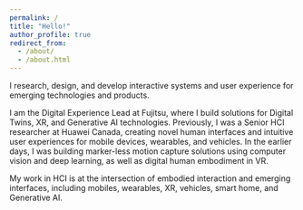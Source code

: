 ```yaml
---
permalink: /
title: "Hello!"
author_profile: true
redirect_from: 
  - /about/
  - /about.html
---
```


I research, design, and develop interactive systems and user experience for emerging technologies and products.

I am the Digital Experience Lead at Fujitsu, where I build solutions for Digital Twins, XR, and Generative AI technologies.
Previously, I was a Senior HCI researcher at Huawei Canada, creating novel human interfaces and intuitive user experiences for mobile devices, wearables, and vehicles.
In the earlier days, I was building marker-less motion capture solutions using computer vision and deep learning, as well as digital human embodiment in VR.

My work in HCI is at the intersection of embodied interaction and emerging interfaces, including mobiles, wearables, XR, vehicles, smart home, and Generative AI.